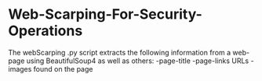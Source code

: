 # Web-Scarping-For-Security-Operations

The webScarping .py script extracts the following information from a web-page using BeautifulSoup4 as well as others:
-page-title
-page-links URLs
-images found on the page
